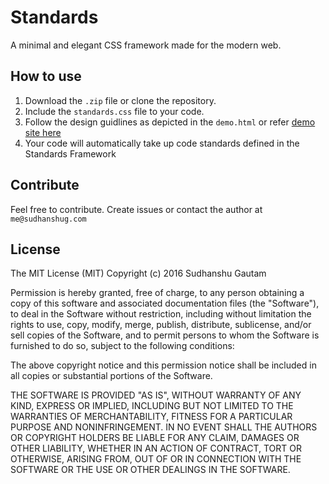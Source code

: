 # Standards
A minimal and elegant CSS framework made for the modern web.

## How to use
1. Download the `.zip` file or clone the repository.
2. Include the `standards.css` file to your code.
3. Follow the design guidlines as depicted in the `demo.html` or refer [demo site here](http://sudhanshug.com/work/standards/demo)
4. Your code will automatically take up code standards defined in the Standards Framework

## Contribute
Feel free to contribute. Create issues or contact the author at `me@sudhanshug.com`

## License
The MIT License (MIT)
Copyright (c) 2016 Sudhanshu Gautam

Permission is hereby granted, free of charge, to any person obtaining a copy of this software and associated documentation files (the "Software"), to deal in the Software without restriction, including without limitation the rights to use, copy, modify, merge, publish, distribute, sublicense, and/or sell copies of the Software, and to permit persons to whom the Software is furnished to do so, subject to the following conditions:

The above copyright notice and this permission notice shall be included in all copies or substantial portions of the Software.

THE SOFTWARE IS PROVIDED "AS IS", WITHOUT WARRANTY OF ANY KIND, EXPRESS OR IMPLIED, INCLUDING BUT NOT LIMITED TO THE WARRANTIES OF MERCHANTABILITY, FITNESS FOR A PARTICULAR PURPOSE AND NONINFRINGEMENT. IN NO EVENT SHALL THE AUTHORS OR COPYRIGHT HOLDERS BE LIABLE FOR ANY CLAIM, DAMAGES OR OTHER LIABILITY, WHETHER IN AN ACTION OF CONTRACT, TORT OR OTHERWISE, ARISING FROM, OUT OF OR IN CONNECTION WITH THE SOFTWARE OR THE USE OR OTHER DEALINGS IN THE SOFTWARE.

